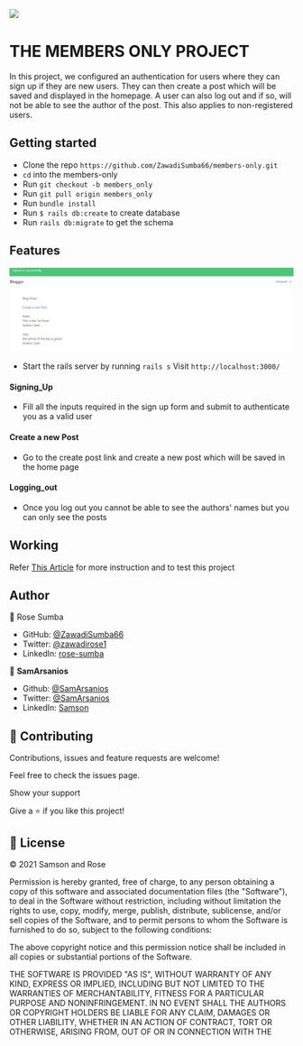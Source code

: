 ![](https://img.shields.io/badge/Microverse-blueviolet)
# THE MEMBERS ONLY PROJECT
  In this project, we configured an authentication for users where they can sign up if they are new users. They can then create a post which will be saved and displayed in the homepage. 
  A user can also log out and if so, will not be able to see the author of the post. This also applies to non-registered users.
  
## Getting started

- Clone the repo `https://github.com/ZawadiSumba66/members-only.git`
- `cd` into the members-only
- Run `git checkout -b members_only`
- Run `git pull origin members_only`
- Run `bundle install`
- Run `$ rails db:create` to create database
- Run `rails db:migrate` to get the schema


## Features
![screenshot](./app/assets/images/screenshot.JPG)

- Start the rails server by running
```rails s```
Visit `http://localhost:3000/`

#### Signing_Up
- Fill all the inputs required in the sign up form and submit to authenticate you as a valid user

#### Create a new Post
- Go to the create post link and create a new post which will be saved in the home page

#### Logging_out
- Once you log out you cannot be able to see the authors' names but you can only see the posts

  
## Working

Refer [This Article](https://www.theodinproject.com/courses/ruby-on-rails/lessons/authentication) for more instruction and to test this project

## Author

👤 Rose Sumba

- GitHub: [@ZawadiSumba66](https://github.com/ZawadiSumba66)
- Twitter: [@zawadirose1](https://twitter.com/zawadirose1)
- LinkedIn: [rose-sumba](https://www.linkedin.com/in/rose-sumba-9b36401b5/)


👤 **SamArsanios**

- Github: [@SamArsanios](https://github.com/SamArsanios)
- Twitter: [@SamArsanios](https://twitter.com/SamArsanios)
- LinkedIn: [Samson](https://www.linkedin.com/in/samson-kibrom/)

## 🤝 Contributing

Contributions, issues and feature requests are welcome!

Feel free to check the issues page.

Show your support

Give a ⭐️ if you like this project!

## 📝 License

&copy; 2021 Samson and Rose

Permission is hereby granted, free of charge, to any person obtaining a copy
of this software and associated documentation files (the "Software"), to deal
in the Software without restriction, including without limitation the rights
to use, copy, modify, merge, publish, distribute, sublicense, and/or sell
copies of the Software, and to permit persons to whom the Software is
furnished to do so, subject to the following conditions:

The above copyright notice and this permission notice shall be included in all
copies or substantial portions of the Software.

THE SOFTWARE IS PROVIDED "AS IS", WITHOUT WARRANTY OF ANY KIND, EXPRESS OR
IMPLIED, INCLUDING BUT NOT LIMITED TO THE WARRANTIES OF MERCHANTABILITY,
FITNESS FOR A PARTICULAR PURPOSE AND NONINFRINGEMENT. IN NO EVENT SHALL THE
AUTHORS OR COPYRIGHT HOLDERS BE LIABLE FOR ANY CLAIM, DAMAGES OR OTHER
LIABILITY, WHETHER IN AN ACTION OF CONTRACT, TORT OR OTHERWISE, ARISING FROM,
OUT OF OR IN CONNECTION WITH THE 

